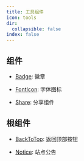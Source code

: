 ```yaml
---
title: 工具组件
icon: tools
dir:
  collapsible: false
index: false
---
```


## 组件

- [Badge](./badge.md): 徽章

- [FontIcon](./font-icon.md): 字体图标

- [Share](share.md): 分享组件

## 根组件

- [BackToTop](./back-to-top.md): 返回顶部按钮

- [Notice](./notice.md): 站点公告
